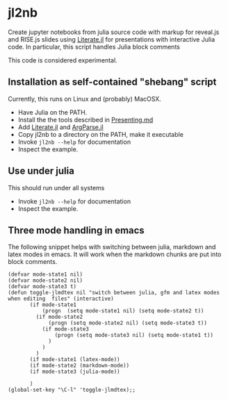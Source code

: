 # jl2nb

Create jupyter notebooks from julia source code with markup for reveal.js and RISE.js slides using [Literate.jl](https://fredrikekre.github.io/Literate.jl/stable/)
for presentations with interactive Julia code. In particular, this script handles Julia block comments

This code is considered experimental.

## Installation as self-contained "shebang" script

Currently, this runs on Linux and (probably) MacOSX.

- Have Julia on the PATH. 
- Install the the tools described in  [Presenting.md](Presenting.md)
- Add [Literate.jl](https://fredrikekre.github.io/Literate.jl/stable/) and [ArgParse.jl](http://carlobaldassi.github.io/ArgParse.jl/stable/)
- Copy jl2nb to a directory on the PATH, make it executable
- Invoke `jl2nb --help` for documentation
- Inspect the example.

## Use under julia

This should run under all systems

- Invoke `jl2nb --help` for documentation
- Inspect the example.

## Three mode handling in emacs
The following snippet helps with switching between julia, markdown and latex modes in emacs.
It will work when the markdown chunks are put into block comments.


````
(defvar mode-state1 nil)
(defvar mode-state2 nil)
(defvar mode-state3 t)
(defun toggle-jlmdtex nil "switch between julia, gfm and latex modes when editing  files" (interactive)
       (if mode-state1 
           (progn  (setq mode-state1 nil) (setq mode-state2 t))
         (if mode-state2 
             (progn (setq mode-state2 nil) (setq mode-state3 t))
           (if mode-state3 
               (progn (setq mode-state3 nil) (setq mode-state1 t))
             )
           )
         )
       (if mode-state1 (latex-mode))
       (if mode-state2 (markdown-mode))
       (if mode-state3 (julia-mode))
       
       )
(global-set-key "\C-l" 'toggle-jlmdtex);;
````






